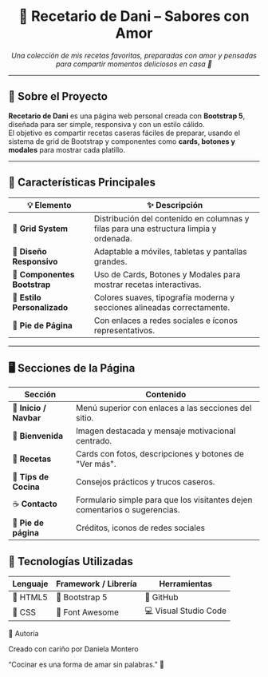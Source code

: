 <h1 align="center">🍰 Recetario de Dani – Sabores con Amor</h1>

<p align="center">
  <em>Una colección de mis recetas favoritas, preparadas con amor y pensadas para compartir momentos deliciosos en casa 💛</em>
</p>

---

## 🌿 Sobre el Proyecto

**Recetario de Dani** es una página web personal creada con **Bootstrap 5**, diseñada para ser simple, responsiva y con un estilo cálido.  
El objetivo es compartir recetas caseras fáciles de preparar, usando el sistema de grid de Bootstrap y componentes como **cards, botones y modales** para mostrar cada platillo.

---

## 🍳 Características Principales

| 💡 Elemento | ✨ Descripción |
|--------------|----------------|
| 🧱 **Grid System** | Distribución del contenido en columnas y filas para una estructura limpia y ordenada. |
| 📱 **Diseño Responsivo** | Adaptable a móviles, tabletas y pantallas grandes. |
| 🧁 **Componentes Bootstrap** | Uso de Cards, Botones y Modales para mostrar recetas interactivas. |
| 🎨 **Estilo Personalizado** | Colores suaves, tipografía moderna y secciones alineadas correctamente. |
| 💬 **Pie de Página** | Con enlaces a redes sociales e íconos representativos. |

---
## 🖥️ Secciones de la Página

| Sección                | Contenido                                                                  |
| ---------------------- | -------------------------------------------------------------------------- |
| 🍓 **Inicio / Navbar** | Menú superior con enlaces a las secciones del sitio.                       |
| 🍰 **Bienvenida**      | Imagen destacada y mensaje motivacional centrado.                          |
| 🥗 **Recetas**         | Cards con fotos, descripciones y botones de "Ver más".                     |
| 🧺 **Tips de Cocina**  | Consejos prácticos y trucos caseros.                                       |
| ☕ **Contacto**         | Formulario simple para que los visitantes dejen comentarios o sugerencias. |
| 🩵 **Pie de página**   | Créditos, iconos de redes sociales                                |


## 🧁 Tecnologías Utilizadas

| Lenguaje | Framework / Librería | Herramientas          |
| -------- | -------------------- | --------------------- |
| 🧠 HTML5 | 💎 Bootstrap 5       | 🧩 GitHub             |
| 🎨 CSS  | 🧰 Font Awesome      | 💻 Visual Studio Code |

💬 Autoría

Creado con cariño por Daniela Montero

“Cocinar es una forma de amar sin palabras.” 🥰
